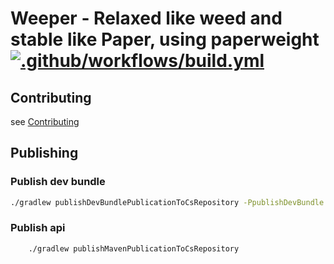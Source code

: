 # Weeper - Relaxed like weed and stable like Paper, using paperweight [![.github/workflows/build.yml](https://github.com/WeepingMC/Weeper/actions/workflows/build.yml/badge.svg)](https://github.com/WeepingMC/Weeper/actions/workflows/build.yml)

## Contributing

see [Contributing](contributing.md)

## Publishing

### Publish dev bundle

```bash
./gradlew publishDevBundlePublicationToCsRepository -PpublishDevBundle
```

### Publish api
    
```bash
    ./gradlew publishMavenPublicationToCsRepository
```

